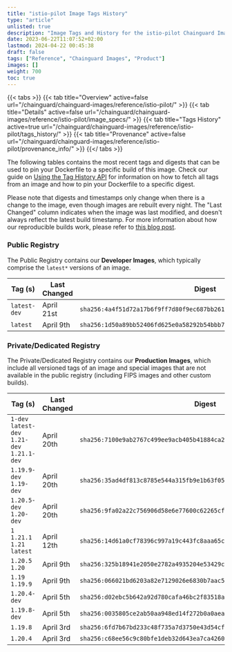 ```yaml
---
title: "istio-pilot Image Tags History"
type: "article"
unlisted: true
description: "Image Tags and History for the istio-pilot Chainguard Image"
date: 2023-06-22T11:07:52+02:00
lastmod: 2024-04-22 00:45:38
draft: false
tags: ["Reference", "Chainguard Images", "Product"]
images: []
weight: 700
toc: true
---
```


{{< tabs >}}
{{< tab title="Overview" active=false url="/chainguard/chainguard-images/reference/istio-pilot/" >}}
{{< tab title="Details" active=false url="/chainguard/chainguard-images/reference/istio-pilot/image_specs/" >}}
{{< tab title="Tags History" active=true url="/chainguard/chainguard-images/reference/istio-pilot/tags_history/" >}}
{{< tab title="Provenance" active=false url="/chainguard/chainguard-images/reference/istio-pilot/provenance_info/" >}}
{{</ tabs >}}

The following tables contains the most recent tags and digests that can be used to pin your Dockerfile to a specific build of this image. Check our guide on [Using the Tag History API](/chainguard/chainguard-images/using-the-tag-history-api/) for information on how to fetch all tags from an image and how to pin your Dockerfile to a specific digest.

Please note that digests and timestamps only change when there is a change to the image, even though images are rebuilt every night. The "Last Changed" column indicates when the image was last modified, and doesn't always reflect the latest build timestamp. For more information about how our reproducible builds work, please refer to [this blog post](https://www.chainguard.dev/unchained/reproducing-chainguards-reproducible-image-builds).

### Public Registry
The Public Registry contains our **Developer Images**, which typically comprise the `latest*` versions of an image.

| Tag (s)       | Last Changed | Digest                                                                    |
|---------------|--------------|---------------------------------------------------------------------------|
|  `latest-dev` | April 21st   | `sha256:4a4f51d72a17b6f9ff7d80f9ec687bb2616d82867f8382f256132e548a87f0d8` |
|  `latest`     | April 9th    | `sha256:1d50a89bb52406fd625e0a58292b54bbb7df8edff2fa788881e2dd1a8dafb4e0` |


### Private/Dedicated Registry
The Private/Dedicated Registry contains our **Production Images**, which include all versioned tags of an image and special images that are not available in the public registry (including FIPS images and other custom builds).

| Tag (s)                                       | Last Changed | Digest                                                                    |
|-----------------------------------------------|--------------|---------------------------------------------------------------------------|
|  `1-dev` `latest-dev` `1.21-dev` `1.21.1-dev` | April 20th   | `sha256:7100e9ab2767c499ee9acb405b41884ca229790c6a237b3f5ec6faf51fae4e71` |
|  `1.19.9-dev` `1.19-dev`                      | April 20th   | `sha256:35ad4df813c8785e544a315fb9e1b63f05cb9b8586cce5b84d57ed5923440c8e` |
|  `1.20.5-dev` `1.20-dev`                      | April 20th   | `sha256:9fa02a22c756906d58e6e77600c62265cf63e65d874f05a955c8f8650d041090` |
|  `1` `1.21.1` `1.21` `latest`                 | April 12th   | `sha256:14d61a0cf78396c997a19c443fc8aaa65c1ffabe18c540885b72f860b99b64ca` |
|  `1.20.5` `1.20`                              | April 9th    | `sha256:325b18941e2050e2782a4935204e53429c9d38f15336cb1de0d127d27b9dfe27` |
|  `1.19` `1.19.9`                              | April 9th    | `sha256:066021bd6203a82e7129026e6830b7aac579280b8fe1268cee32de7b981fc6ff` |
|  `1.20.4-dev`                                 | April 5th    | `sha256:d02ebc5b642a92d780cafa46bc2f83518ae8cc7415dfb2e9ccd11259e0a9636e` |
|  `1.19.8-dev`                                 | April 5th    | `sha256:0035805ce2ab50aa948ed14f272b0a0aeaac1151d8012aee0c3c5d28b823db11` |
|  `1.19.8`                                     | April 3rd    | `sha256:6fd7b67bd233c48f735a7d3750e43d54cf6d3afd0030860efc47ace4a7a7256e` |
|  `1.20.4`                                     | April 3rd    | `sha256:c68ee56c9c80bfe1deb32d643ea7ca42607692613fd2acb050b4c3a35929673b` |

